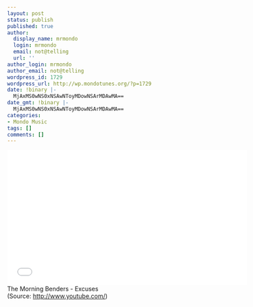 ```yaml
---
layout: post
status: publish
published: true
author:
  display_name: mrmondo
  login: mrmondo
  email: not@telling
  url: ''
author_login: mrmondo
author_email: not@telling
wordpress_id: 1729
wordpress_url: http://wp.mondotunes.org/?p=1729
date: !binary |-
  MjAxMS0wNS0xNSAwNToyMDowNSArMDAwMA==
date_gmt: !binary |-
  MjAxMS0wNS0xNSAwNToyMDowNSArMDAwMA==
categories:
- Mondo Music
tags: []
comments: []
---
```

<iframe width="560" height="315" src="//www.youtube.com/embed/7jgmgE-QDzA" frameborder="0"> </iframe>
The Morning Benders - Excuses
<div class="attribution">(<span>Source:</span> <a href="http://www.youtube.com/">http://www.youtube.com/</a>)</div>
